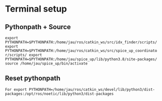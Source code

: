 # Terminal setup
## Pythonpath + Source
`
export PYTHONPATH=$PYTHONPATH:/home/jau/ros/catkin_ws/src/idx_finder/scripts/
export PYTHONPATH=$PYTHONPATH:/home/jau/ros/catkin_ws/src/spice_up_coordinator/scripts/
export PYTHONPATH=$PYTHONPATH:/home/jau/spice_up/lib/python3.8/site-packages/
source /home/jau/spice_up/bin/activate
`
## Reset pythonpath
`
For export PYTHONPATH=/home/jau/ros/catkin_ws/devel/lib/python3/dist-packages:/opt/ros/noetic/lib/python3/dist-packages
`
